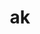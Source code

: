 ---
title: ak
parent: Common Words
last_modified_date: 2021-10-20

see_also:
  - "akrat"
  - "unk"
transcriptions:
  - ˈæk
translations:
  - "yes"
  - "ok"
  - "(verb intensifier)"
etymology:
  Shortened from Billzonian [akrat](akrat)
examples:
  - bzo: "Ak."
    eng: "Yes."
  - bzo: "I **ak** rekog so!"
    eng: "I **do** remember that!"
  - bzo: "A nuklear baka mekh **ak** [beas](bea)."
    eng: "It *is*, **in fact**, a nuclear dog device."
---